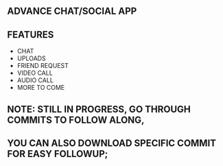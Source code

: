 ## ADVANCE CHAT/SOCIAL APP 

## FEATURES
-  CHAT
-  UPLOADS
-  FRIEND REQUEST
-  VIDEO CALL
-  AUDIO CALL
-  MORE TO COME

## NOTE: STILL IN PROGRESS, GO THROUGH COMMITS TO FOLLOW ALONG,
## YOU CAN ALSO DOWNLOAD SPECIFIC COMMIT FOR EASY FOLLOWUP;
